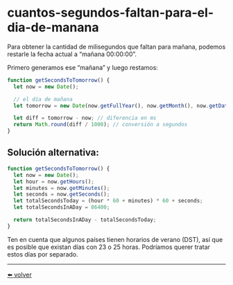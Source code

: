 # cuantos-segundos-faltan-para-el-dia-de-manana

Para obtener la cantidad de milisegundos que faltan para mañana, podemos restarle la fecha actual a “mañana 00:00:00”.

Primero generamos ese “mañana” y luego restamos:

````js
function getSecondsToTomorrow() {
  let now = new Date();

  // el día de mañana
  let tomorrow = new Date(now.getFullYear(), now.getMonth(), now.getDate()+1);

  let diff = tomorrow - now; // diferencia en ms
  return Math.round(diff / 1000); // conversión a segundos
}
````

## Solución alternativa:

````js
function getSecondsToTomorrow() {
  let now = new Date();
  let hour = now.getHours();
  let minutes = now.getMinutes();
  let seconds = now.getSeconds();
  let totalSecondsToday = (hour * 60 + minutes) * 60 + seconds;
  let totalSecondsInADay = 86400;

  return totalSecondsInADay - totalSecondsToday;
}
````

Ten en cuenta que algunos países tienen horarios de verano (DST), así que es posible que existan días con 23 o 25 horas. Podríamos querer tratar estos días por separado.

---
[⬅️ volver](https://github.com/VictorHugoAguilar/javascript-interview-questions-explained/blob/main/theory/data-types/date/readme.md#cuantos-segundos-faltan-para-el-dia-de-manana)
